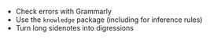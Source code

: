 - Check errors with Grammarly
- Use the `knowledge` package (including for inference rules)
- Turn long sidenotes into digressions